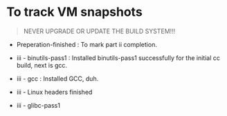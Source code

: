 # To track VM snapshots

> NEVER UPGRADE OR UPDATE THE BUILD SYSTEM!!! 

- Preperation-finished : To mark part ii completion. 

- iii - binutils-pass1 : Installed binutils-pass1 successfully for the initial cc build, next is gcc.

- iii - gcc : Installed GCC, duh.

- iii - Linux headers finished

- iii - glibc-pass1